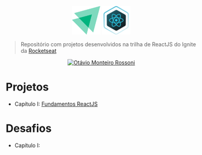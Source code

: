 <p align="center">
   <img width="75" height="75" src="/@assets/ignite-logo.svg">
   <img width="75" height="75" src="/@assets/react-logo.svg">
</p>

> Repositório com projetos desenvolvidos na trilha de ReactJS do Ignite da [Rocketseat](www.rocketseat.com.br/ignite)

<p align="center">
   <a href="https://www.linkedin.com/in/otavio-monteiro-rossoni/">
      <img alt="Otávio Monteiro Rossoni" src="https://img.shields.io/badge/-Ot%C3%A1vio%20Monteiro%20Rossoni-00b37e?style=flat&logo=Linkedin&logoColor=white" />
   </a>
</p>

# Projetos
  - Capítulo I: [Fundamentos ReactJS](https://github.com/Otarossoni/ignite-reactjs-23/tree/main/01-fundamentos-reactjs)

# Desafios
  - Capítulo I: